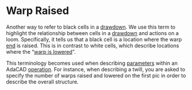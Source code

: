 # Warp Raised

Another way to refer to black cells in a [drawdown](drawdown). We use this term to highlight the relationship between cells in a [drawdown](drawdown) and actions on a loom. Specifically, it tells us that a black cell is a location where the warp [end](end) is raised. This is in contrast to white cells, which describe locations where the  “[warp is lowered](warp-lowered.md)”. 

This terminology becomes used when describing [parameters](parameter) within an AdaCAD [operation](operation). For instance, when describing a twill, you are asked to specify the number of warps raised and lowered on the first pic in order to describe the overall structure. 